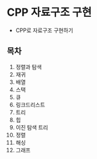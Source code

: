 # CPP 자료구조 구현

- CPP로 자료구조 구현하기


## 목차
1. 정렬과 탐색
2. 재귀
3. 배열
4. 스택
5. 큐
6. 링크드리스트
7. 트리
8. 힙
9. 이진 탐색 트리
10. 정렬
11. 해싱
12. 그래프
